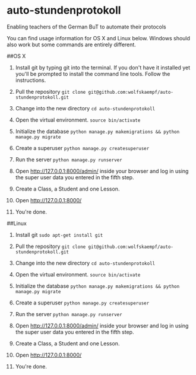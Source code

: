 # auto-stundenprotokoll
Enabling teachers of the German BuT to automate their protocols

You can find usage information for OS X and Linux below. Windows should also work but some commands are entirely different.

##OS X

1. Install git by typing git into the terminal. If you don't have it installed yet you'll be prompted to install the command line tools. Follow the instructions.

2. Pull the repository `git clone git@github.com:wolfskaempf/auto-stundenprotokoll.git`

3. Change into the new directory `cd auto-stundenprotokoll`

4. Open the virtual environment. `source bin/activate`

5. Initialize the database `python manage.py makemigrations && python manage.py migrate`

6. Create a superuser `python manage.py createsuperuser`

7. Run the server `python manage.py runserver`

8. Open http://127.0.0.1:8000/admin/ inside your browser and log in using the super user data you entered in the fifth step.

9. Create a Class, a Student and one Lesson.

10. Open http://127.0.0.1:8000/

11. You're done.

##Linux

1. Install git `sudo apt-get install git`

2. Pull the repository `git clone git@github.com:wolfskaempf/auto-stundenprotokoll.git`

3. Change into the new directory `cd auto-stundenprotokoll`

4. Open the virtual environment. `source bin/activate`

5. Initialize the database `python manage.py makemigrations && python manage.py migrate`

6. Create a superuser `python manage.py createsuperuser`

7. Run the server `python manage.py runserver`

8. Open http://127.0.0.1:8000/admin/ inside your browser and log in using the super user data you entered in the fifth step.

9. Create a Class, a Student and one Lesson.

10. Open http://127.0.0.1:8000/

11. You're done.
